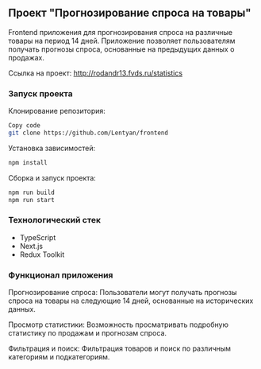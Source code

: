 ## Проект "Прогнозирование спроса на товары"
Frontend приложения для прогнозирования спроса на различные товары на период 14 дней. Приложение позволяет пользователям получать прогнозы спроса, основанные на предыдущих данных о продажах.

Ссылка на проект: http://rodandr13.fvds.ru/statistics

### Запуск проекта

Клонирование репозитория:
```bash
Copy code
git clone https://github.com/Lentyan/frontend
```
Установка зависимостей:
```bash
npm install
```
Сборка и запуск проекта:
```bash
npm run build
npm run start
```

### Технологический стек
- TypeScript
- Next.js
- Redux Toolkit

### Функционал приложения
Прогнозирование спроса: Пользователи могут получать прогнозы спроса на товары на следующие 14 дней, основанные на исторических данных.

Просмотр статистики: Возможность просматривать подробную статистику по продажам и прогнозам спроса.

Фильтрация и поиск: Фильтрация товаров и поиск по различным категориям и подкатегориям.
